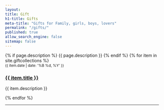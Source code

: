 ```yaml
---
layout: 
title: Gift
h1-title: Gifts
meta-title: "Gifts for Family, girls, boys, lovers"
permalink: "/gifts/"
published: true
allow_search_engine: false
sitemap: false
---
```

<div class="row blog">
    {% if page.description %} {{ page.description }} {% endif %}
      {% for item in site.giftcollections  %}
            <article class="card border-0 col-lg-6 mb-7">
                <div class="card-body p-0">
                  <div class="content-image mb-lg-5 rounded">
                    <a href="{{ site.url }}{{ item.url }}">
                        <img data-src="{{ item.image }}" src="data:image/gif;base64,R0lGODdhAQABAPAAAMPDwwAAACwAAAAAAQABAAACAkQBADs=" class="img-fluid w-100 rounded lazyload" alt="{{ item.title }}">
                    </a>
                  </div>
                  <small class="d-block text-secondary mb-1">{{ item.date | date: '%B %d, %Y' }}</small>
                  <h3 class="h5">
                    <a href="{{ site.url }}{{ item.url }}">{{ item.title }}</a>
                  </h3>
                  <p>{{ item.description }}</p>
                </div>
              </article>
      {% endfor %}
    <hr>
</div>
